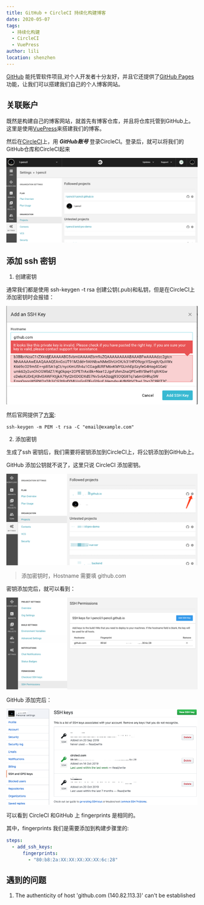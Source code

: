 ```yaml
---
title: GitHub + CircleCI 持续化构建博客
date: 2020-05-07
tags:
  - 持续化构建
  - CircleCI
  - VuePress
author: lili
location: shenzhen
---
```


[GitHub](https://github.com/) 能托管软件项目,对个人开发者十分友好，并且它还提供了[GitHub Pages](https://pages.github.com/) 功能，让我们可以搭建我们自己的个人博客网站。

## 关联账户

既然是构建自己的博客网站，就首先有博客仓库，并且将仓库托管到GitHub上。这里是使用[VuePress](https://www.vuepress.cn/)来搭建我们的博客。

然后在[CircleCI](https://circleci.com/)上，用 ***GitHub账号*** 登录CircleCI。登录后，就可以将我们的GitHub仓库和CircleCI起来

![image from dependency](../.vuepress/public/images/circleci-github-vuepress/01.png)

## 添加 ssh 密钥

1. 创建密钥

通常我们都是使用 ssh-keygen -t rsa 创建公钥(.pub)和私钥，但是在CircleCI上添加密钥时会报错：

![image from dependency](../.vuepress/public/images/circleci-github-vuepress/02.png)

然后官网提供了[方案](https://circleci.com/docs/2.0/add-ssh-key/):

```shell
ssh-keygen -m PEM -t rsa -C "email@example.com"
```

2. 添加密钥

生成了ssh 密钥后，我们需要将密钥添加到CircleCI上，将公钥添加到GitHub上。

GitHub 添加公钥就不说了，这里只说 CircleCI 添加密钥。

![image from dependency](../.vuepress/public/images/circleci-github-vuepress/03.gif)

> 添加密钥时，Hostname 需要填 github.com

密钥添加完后，就可以看到：

![image from dependency](../.vuepress/public/images/circleci-github-vuepress/06.png)

GitHub 添加完后：

![image from dependency](../.vuepress/public/images/circleci-github-vuepress/07.png)

可以看到 CircleCI 和GitHub 上 fingerprints 是相同的。

其中，fingerprints 我们是需要添加到构建步骤里的:

```yml
steps:
  - add_ssh_keys:
      fingerprints:
        - "80:b8:2a:XX:XX:XX:XX:XX:6c:28"
```

## 遇到的问题

1. The authenticity of host 'github.com (140.82.113.3)' can't be established
